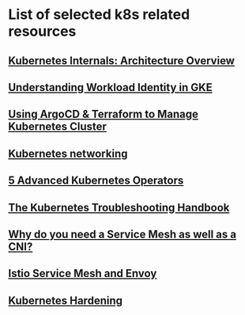 # List of selected k8s related resources

##  [Kubernetes Internals: Architecture Overview](https://github.com/cloudon-one/k8s-resources/blob/main/Kubernetes%20Internals%20Architecture%20Overview.md)

##  [Understanding Workload Identity in GKE](https://github.com/cloudon-one/k8s-resources/blob/main/Understanding%20Workload%20Identity%20in%20GKE.md)

##  [Using ArgoCD & Terraform to Manage Kubernetes Cluster](https://github.com/cloudon-one/k8s-resources/blob/main/Using%20ArgoCD%20&%20Terraform%20to%20Manage%20Kubernetes.md)

## [Kubernetes networking](https://github.com/cloudon-one/k8s-resources/blob/main/k8s%20networking.md)

## [5 Advanced Kubernetes Operators](https://github.com/cloudon-one/k8s-resources/blob/main/5%20Advanced%20Kubernetes%20Operators.md)

## [The Kubernetes Troubleshooting Handbook](https://github.com/cloudon-one/k8s-resources/blob/main/The%20Kubernetes%20Troubleshooting%20Handbook.md)

## [Why do you need a Service Mesh as well as a CNI?](https://github.com/cloudon-one/k8s-resources/blob/main/Why%20do%20you%20need%20a%20Service%20Mesh%20and%20CNI.md)

## [Istio Service Mesh and Envoy](https://github.com/cloudon-one/k8s-resources/blob/main/Istio%20Service%20Mesh%20and%20Envoy.md)

## [Kubernetes Hardening](https://github.com/cloudon-one/k8s-resources/blob/main/Kubernetes%20Hardening.md)

